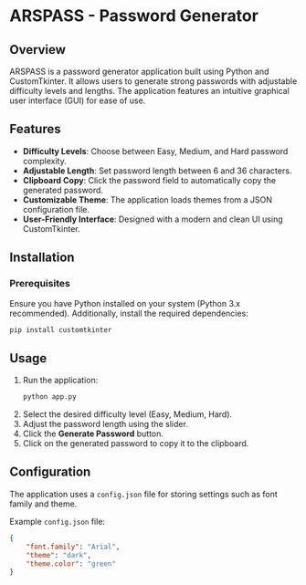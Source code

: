 # ARSPASS - Password Generator

## Overview

ARSPASS is a password generator application built using Python and CustomTkinter. It allows users to generate strong passwords with adjustable difficulty levels and lengths. The application features an intuitive graphical user interface (GUI) for ease of use.

## Features

- **Difficulty Levels**: Choose between Easy, Medium, and Hard password complexity.
- **Adjustable Length**: Set password length between 6 and 36 characters.
- **Clipboard Copy**: Click the password field to automatically copy the generated password.
- **Customizable Theme**: The application loads themes from a JSON configuration file.
- **User-Friendly Interface**: Designed with a modern and clean UI using CustomTkinter.

## Installation

### Prerequisites

Ensure you have Python installed on your system (Python 3.x recommended). Additionally, install the required dependencies:

```bash
pip install customtkinter
```

## Usage

1. Run the application:
   ```bash
   python app.py
   ```
2. Select the desired difficulty level (Easy, Medium, Hard).
3. Adjust the password length using the slider.
4. Click the **Generate Password** button.
5. Click on the generated password to copy it to the clipboard.

## Configuration

The application uses a `config.json` file for storing settings such as font family and theme.

Example `config.json` file:

```json
{
    "font.family": "Arial",
    "theme": "dark",
    "theme.color": "green"
}
```
